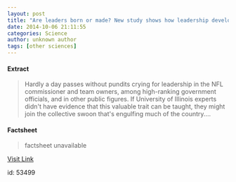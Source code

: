 ```yaml
---
layout: post
title: "Are leaders born or made? New study shows how leadership develops"
date: 2014-10-06 21:11:55
categories: Science
author: unknown author
tags: [other sciences]
---
```



#### Extract
>Hardly a day passes without pundits crying for leadership in the NFL commissioner and team owners, among high-ranking government officials, and in other public figures. If University of Illinois experts didn't have evidence that this valuable trait can be taught, they might join the collective swoon that's engulfing much of the country....

#### Factsheet
>factsheet unavailable

[Visit Link](http://phys.org/news331834149.html)

id:   53499



